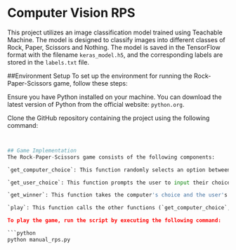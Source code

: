 # Computer Vision RPS
This project utilizes an image classification model trained using Teachable Machine. The model is designed to classify images into different classes of Rock, Paper, Scissors and Nothing. The model is saved in the TensorFlow format with the filename `keras_model.h5`, and the corresponding labels are stored in the `labels.txt` file.

##Environment Setup
To set up the environment for running the Rock-Paper-Scissors game, follow these steps:

Ensure you have Python installed on your machine. You can download the latest version of Python from the official website: `python.org`.

Clone the GitHub repository containing the project using the following command:

```python


## Game Implementation
The Rock-Paper-Scissors game consists of the following components:

`get_computer_choice`: This function randomly selects an option between "Rock", "Paper", and "Scissors" using the random.choice function. It returns the chosen option.

`get_user_choice`: This function prompts the user to input their choice and validates the input. It keeps asking until a valid choice of "Rock", "Paper", or "Scissors" is entered. The input is capitalized using the capitalize method to match the format of the options.

`get_winner`: This function takes the computer's choice and the user's choice as arguments and determines the winner based on the classic rules of Rock-Paper-Scissors. It compares the choices using if-elif-else statements and prints the outcome of the game.

`play`: This function calls the other functions (`get_computer_choice`, `get_user_choice`, and `get_winner`) to play a game of Rock-Paper-Scissors. It obtains the computer's choice, prompts the user for their choice, and determines the winner based on the choices made.

To play the game, run the script by executing the following command:

```python
python manual_rps.py
